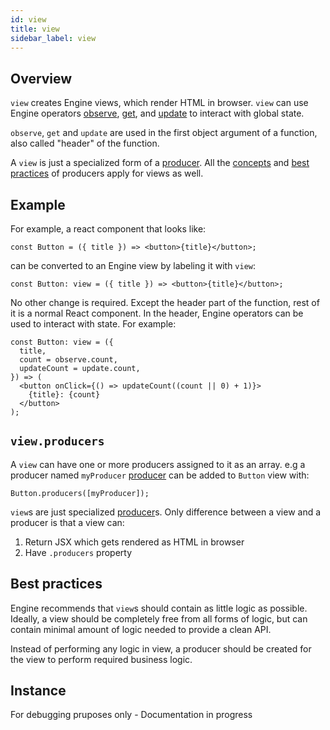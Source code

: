 ```yaml
---
id: view
title: view
sidebar_label: view
---
```


## Overview

`view` creates Engine views, which render HTML in browser. `view` can use Engine
operators [observe](/docs/api/observe), [get](/docs/api/get), and
[update](/docs/api/update) to interact with global state.

`observe`, `get` and `update` are used in the first object argument of a
function, also called "header" of the function.

A `view` is just a specialized form of a [producer](/docs/api/producer). All the
[concepts](/docs/api/producer#parts) and [best
practices](/docs/api/producer#best-practices) of producers apply for views as
well.

## Example

For example, a react component that looks like:

```tsx
const Button = ({ title }) => <button>{title}</button>;
```

can be converted to an Engine view by labeling it with `view`:

```tsx
const Button: view = ({ title }) => <button>{title}</button>;
```

No other change is required. Except the header part of the function, rest of it
is a normal React component. In the header, Engine operators can be used to
interact with state. For example:

```tsx
const Button: view = ({
  title,
  count = observe.count,
  updateCount = update.count,
}) => (
  <button onClick={() => updateCount((count || 0) + 1)}>
    {title}: {count}
  </button>
);
```

## `view.producers`

A `view` can have one or more producers assigned to it as an array. e.g a
producer named `myProducer` [producer](/docs/api/producer) can be added to
`Button` view with:

```tsx
Button.producers([myProducer]);
```

`view`s are just specialized [producer](/docs/api/producer)s. Only difference
between a view and a producer is that a view can:

1. Return JSX which gets rendered as HTML in browser
2. Have `.producers` property

## Best practices

Engine recommends that `view`s should contain as little logic as possible.
Ideally, a view should be completely free from all forms of logic, but can
contain minimal amount of logic needed to provide a clean API.

Instead of performing any logic in view, a producer should be created for the
view to perform required business logic.

## Instance

For debugging pruposes only - Documentation in progress
